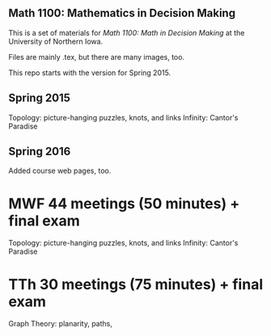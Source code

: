 ## Math 1100: Mathematics in Decision Making

This is a set of materials for _Math 1100: Math in Decision Making_ at the
University of Northern Iowa.

Files are mainly .tex, but there are many images, too.

This repo starts with the version for Spring 2015.

## Spring 2015

Topology: picture-hanging puzzles, knots, and links
Infinity: Cantor's Paradise

## Spring 2016

Added course web pages, too.

# MWF 44 meetings (50 minutes) + final exam
Topology: picture-hanging puzzles, knots, and links
Infinity: Cantor's Paradise

# TTh 30 meetings (75 minutes) + final exam
Graph Theory: planarity, paths,
